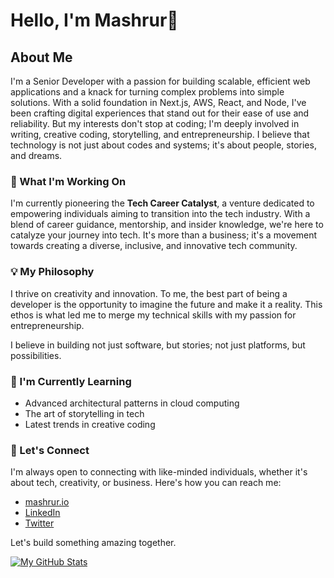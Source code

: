 # Hello, I'm Mashrur👋

## About Me
I'm a Senior Developer with a passion for building scalable, efficient web applications and a knack for turning complex problems into simple solutions. With a solid foundation in Next.js, AWS, React, and Node, I've been crafting digital experiences that stand out for their ease of use and reliability. But my interests don't stop at coding; I'm deeply involved in writing, creative coding, storytelling, and entrepreneurship. I believe that technology is not just about codes and systems; it's about people, stories, and dreams.

### 🚀 What I'm Working On
I'm currently pioneering the **Tech Career Catalyst**, a venture dedicated to empowering individuals aiming to transition into the tech industry. With a blend of career guidance, mentorship, and insider knowledge, we're here to catalyze your journey into tech. It's more than a business; it's a movement towards creating a diverse, inclusive, and innovative tech community.

### 💡 My Philosophy
I thrive on creativity and innovation. To me, the best part of being a developer is the opportunity to imagine the future and make it a reality. This ethos is what led me to merge my technical skills with my passion for entrepreneurship. 

I believe in building not just software, but stories; not just platforms, but possibilities.

### 🌱 I'm Currently Learning
- Advanced architectural patterns in cloud computing
- The art of storytelling in tech
- Latest trends in creative coding


### 🤝 Let's Connect
I'm always open to connecting with like-minded individuals, whether it's about tech, creativity, or business. Here's how you can reach me:

- [mashrur.io](https://www.mashrur.io/)
- [LinkedIn](https://www.linkedin.com/in/mashrurio/)
- [Twitter](https://twitter.com/mashrurio)

Let's build something amazing together.

<a href="https://github.com/itaditya#gh-dark-mode-only">
  <img src="https://github-readme-stats.vercel.app/api?username=itaditya&show_icons=true&theme=city_lights#gh-dark-mode-only" alt="My GitHub Stats" />
</a>
